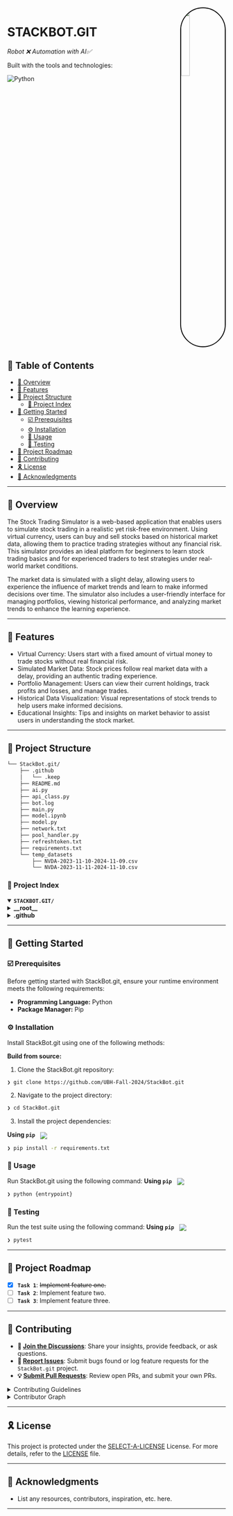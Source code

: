 <div align="left" style="position: relative;">
<img src="https://i.ibb.co/HhCgtQh/logo-up.png" align="right" width="20%" style="margin: -40px 0 0 20px; border: 2px solid black; border-radius: 200px;">
<h1>STACKBOT.GIT</h1>
<p align="left">
	<em>Robot ❌ Automation with AI✅</em>
</p>

<p align="left">Built with the tools and technologies:</p>
<p align="left">
	<img src="https://img.shields.io/badge/Python-3776AB.svg?style=flat&logo=Python&logoColor=white" alt="Python">
</p>
</div>
<br clear="right">

## 🔗 Table of Contents

- [📍 Overview](#-overview)
- [👾 Features](#-features)
- [📁 Project Structure](#-project-structure)
  - [📂 Project Index](#-project-index)
- [🚀 Getting Started](#-getting-started)
  - [☑️ Prerequisites](#-prerequisites)
  - [⚙️ Installation](#-installation)
  - [🤖 Usage](#🤖-usage)
  - [🧪 Testing](#🧪-testing)
- [📌 Project Roadmap](#-project-roadmap)
- [🔰 Contributing](#-contributing)
- [🎗 License](#-license)
- [🙌 Acknowledgments](#-acknowledgments)

---

## 📍 Overview

<p>The Stock Trading Simulator is a web-based application that enables users to simulate stock trading in a realistic yet risk-free environment. Using virtual currency, users can buy and sell stocks based on historical market data, allowing them to practice trading strategies without any financial risk. This simulator provides an ideal platform for beginners to learn stock trading basics and for experienced traders to test strategies under real-world market conditions.</p>

<p>The market data is simulated with a slight delay, allowing users to experience the influence of market trends and learn to make informed decisions over time. The simulator also includes a user-friendly interface for managing portfolios, viewing historical performance, and analyzing market trends to enhance the learning experience.

</p>

---

## 👾 Features

<ul>
	<li>Virtual Currency: Users start with a fixed amount of virtual money to trade stocks without real financial risk.</li>
<li>Simulated Market Data: Stock prices follow real market data with a delay, providing an authentic trading experience.</li>
<li>Portfolio Management: Users can view their current holdings, track profits and losses, and manage trades.</li>
<li>Historical Data Visualization: Visual representations of stock trends to help users make informed decisions.</li>
<li>Educational Insights: Tips and insights on market behavior to assist users in understanding the stock market.
</li>
</ul>

---

## 📁 Project Structure

```sh
└── StackBot.git/
    ├── .github
    │   └── .keep
    ├── README.md
    ├── ai.py
    ├── api_class.py
    ├── bot.log
    ├── main.py
    ├── model.ipynb
    ├── model.py
    ├── network.txt
    ├── pool_handler.py
    ├── refreshtoken.txt
    ├── requirements.txt
    └── temp_datasets
        ├── NVDA-2023-11-10-2024-11-09.csv
        └── NVDA-2023-11-11-2024-11-10.csv
```


### 📂 Project Index
<details open>
	<summary><b><code>STACKBOT.GIT/</code></b></summary>
	<details> <!-- __root__ Submodule -->
		<summary><b>__root__</b></summary>
		<blockquote>
			<table>
			<tr>
				<td><b><a href='https://github.com/UBH-Fall-2024/StackBot.git/blob/master/network.txt'>network.txt</a></b></td>
				<td><code>❯ REPLACE-ME</code></td>
			</tr>
			<tr>
				<td><b><a href='https://github.com/UBH-Fall-2024/StackBot.git/blob/master/model.py'>model.py</a></b></td>
				<td><code>❯ REPLACE-ME</code></td>
			</tr>
			<tr>
				<td><b><a href='https://github.com/UBH-Fall-2024/StackBot.git/blob/master/ai.py'>ai.py</a></b></td>
				<td><code>❯ REPLACE-ME</code></td>
			</tr>
			<tr>
				<td><b><a href='https://github.com/UBH-Fall-2024/StackBot.git/blob/master/model.ipynb'>model.ipynb</a></b></td>
				<td><code>❯ REPLACE-ME</code></td>
			</tr>
			<tr>
				<td><b><a href='https://github.com/UBH-Fall-2024/StackBot.git/blob/master/refreshtoken.txt'>refreshtoken.txt</a></b></td>
				<td><code>❯ REPLACE-ME</code></td>
			</tr>
			<tr>
				<td><b><a href='https://github.com/UBH-Fall-2024/StackBot.git/blob/master/main.py'>main.py</a></b></td>
				<td><code>❯ REPLACE-ME</code></td>
			</tr>
			<tr>
				<td><b><a href='https://github.com/UBH-Fall-2024/StackBot.git/blob/master/pool_handler.py'>pool_handler.py</a></b></td>
				<td><code>❯ REPLACE-ME</code></td>
			</tr>
			<tr>
				<td><b><a href='https://github.com/UBH-Fall-2024/StackBot.git/blob/master/requirements.txt'>requirements.txt</a></b></td>
				<td><code>❯ REPLACE-ME</code></td>
			</tr>
			<tr>
				<td><b><a href='https://github.com/UBH-Fall-2024/StackBot.git/blob/master/api_class.py'>api_class.py</a></b></td>
				<td><code>❯ REPLACE-ME</code></td>
			</tr>
			</table>
		</blockquote>
	</details>
	<details> <!-- .github Submodule -->
		<summary><b>.github</b></summary>
		<blockquote>
			<table>
			<tr>
				<td><b><a href='https://github.com/UBH-Fall-2024/StackBot.git/blob/master/.github/.keep'>.keep</a></b></td>
				<td><code>❯ REPLACE-ME</code></td>
			</tr>
			</table>
		</blockquote>
	</details>
</details>

---
## 🚀 Getting Started

### ☑️ Prerequisites

Before getting started with StackBot.git, ensure your runtime environment meets the following requirements:

- **Programming Language:** Python
- **Package Manager:** Pip


### ⚙️ Installation

Install StackBot.git using one of the following methods:

**Build from source:**

1. Clone the StackBot.git repository:
```sh
❯ git clone https://github.com/UBH-Fall-2024/StackBot.git
```

2. Navigate to the project directory:
```sh
❯ cd StackBot.git
```

3. Install the project dependencies:


**Using `pip`** &nbsp; [<img align="center" src="https://img.shields.io/badge/Pip-3776AB.svg?style={badge_style}&logo=pypi&logoColor=white" />](https://pypi.org/project/pip/)

```sh
❯ pip install -r requirements.txt
```




### 🤖 Usage
Run StackBot.git using the following command:
**Using `pip`** &nbsp; [<img align="center" src="https://img.shields.io/badge/Pip-3776AB.svg?style={badge_style}&logo=pypi&logoColor=white" />](https://pypi.org/project/pip/)

```sh
❯ python {entrypoint}
```


### 🧪 Testing
Run the test suite using the following command:
**Using `pip`** &nbsp; [<img align="center" src="https://img.shields.io/badge/Pip-3776AB.svg?style={badge_style}&logo=pypi&logoColor=white" />](https://pypi.org/project/pip/)

```sh
❯ pytest
```


---
## 📌 Project Roadmap

- [X] **`Task 1`**: <strike>Implement feature one.</strike>
- [ ] **`Task 2`**: Implement feature two.
- [ ] **`Task 3`**: Implement feature three.

---

## 🔰 Contributing

- **💬 [Join the Discussions](https://github.com/UBH-Fall-2024/StackBot.git/discussions)**: Share your insights, provide feedback, or ask questions.
- **🐛 [Report Issues](https://github.com/UBH-Fall-2024/StackBot.git/issues)**: Submit bugs found or log feature requests for the `StackBot.git` project.
- **💡 [Submit Pull Requests](https://github.com/UBH-Fall-2024/StackBot.git/blob/main/CONTRIBUTING.md)**: Review open PRs, and submit your own PRs.

<details closed>
<summary>Contributing Guidelines</summary>

1. **Fork the Repository**: Start by forking the project repository to your github account.
2. **Clone Locally**: Clone the forked repository to your local machine using a git client.
   ```sh
   git clone https://github.com/UBH-Fall-2024/StackBot.git
   ```
3. **Create a New Branch**: Always work on a new branch, giving it a descriptive name.
   ```sh
   git checkout -b new-feature-x
   ```
4. **Make Your Changes**: Develop and test your changes locally.
5. **Commit Your Changes**: Commit with a clear message describing your updates.
   ```sh
   git commit -m 'Implemented new feature x.'
   ```
6. **Push to github**: Push the changes to your forked repository.
   ```sh
   git push origin new-feature-x
   ```
7. **Submit a Pull Request**: Create a PR against the original project repository. Clearly describe the changes and their motivations.
8. **Review**: Once your PR is reviewed and approved, it will be merged into the main branch. Congratulations on your contribution!
</details>

<details closed>
<summary>Contributor Graph</summary>
<br>
<p align="left">
   <a href="https://github.com{/UBH-Fall-2024/StackBot.git/}graphs/contributors">
      <img src="https://contrib.rocks/image?repo=UBH-Fall-2024/StackBot.git">
   </a>
</p>
</details>

---

## 🎗 License

This project is protected under the [SELECT-A-LICENSE](https://choosealicense.com/licenses) License. For more details, refer to the [LICENSE](https://choosealicense.com/licenses/) file.

---

## 🙌 Acknowledgments

- List any resources, contributors, inspiration, etc. here.

---
